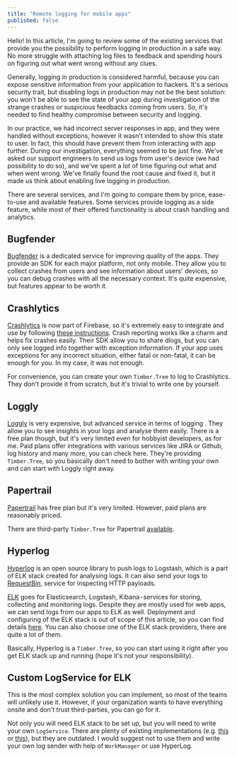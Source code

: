 ```yaml
---
title: "Remote logging for mobile apps"
published: false
---
```


Hello! In this article, I'm going to review some of the existing services that provide you the possibility to perform logging in production in a safe way. No more struggle with attaching log files to feedback and spending hours on figuring out what went wrong without any clues.

Generally, logging in production is considered harmful, because you can expose sensitive information from your application to hackers. It's a serious security trait, but disabling logs in production may not be the best solution: you won't be able to see the state of your app during investigation of the strange crashes or suspicious feedbacks coming from users. So, it's needed to find healthy compromise between security and logging.

In our practice, we had incorrect server responses in app, and they were handled without exceptions, however it wasn't intended to show this state to user. In fact, this should have prevent them from interacting with app further.
During our investigation, everything seemed to be just fine. We've asked our support engineers to send us logs from user's device (we had possibility to do so), and we've spent a lot of time figuring out what and when went wrong. We've finally found the root cause and fixed it, but it made us think about enabling live logging in production.

There are several services, and I'm going to compare them by price, ease-to-use and available features. Some services provide logging as a side feature, while most of their offered functionality is about crash handling and analytics.

## Bugfender

[Bugfender](https://bugfender.com) is a dedicated service for improving quality of the apps. They provide an SDK for each major platform, not only mobile. They allow you to collect crashes from users and see information about users' devices, so you can debug crashes with all the necessary context. It's quite expensive, but features appear to be worth it.

## Crashlytics

[Crashlytics](https://firebase.google.com/docs/crashlytics/) is now part of Firebase, so it's extremely easy to integrate and use by following [these instructions](https://firebase.google.com/docs/crashlytics/get-started). Crash reporting works like a charm and helps fix crashes easily. Their SDK allow you to share dlogs, but you can only see logged info together with exception information. If your app uses exceptions for any incorrect situation, either fatal or non-fatal, it can be enough for you. In my case, it was not enough.

For convenience, you can create your own `Timber.Tree`  to log to Crashlytics. They don't provide it from scratch, but it's trivial to write one by yourself.

## Loggly

[Loggly](https://www.loggly.com) is very expensive, but advanced service in terms of logging . They allow you to see insights in your logs and analyse them easily. There is a free plan though, but it's very limited even for hobbyist developers, as for me. Paid plans offer integrations with various services like JIRA or Github, log history and many more, you can check here.
They're providing `Timber.Tree`, so you basically don't need to bother with writing your own and can start with Loggly right away.

## Papertrail

[Papertrail](https://papertrailapp.com/) has free plan but it's very limited. However, paid plans are reasonably priced.

There are third-party `Timber.Tree` for Papertrail [available](https://github.com/jdsingh/papertrail-timber).

## Hyperlog

[Hyperlog](https://github.com/hypertrack/hyperlog-android) is an open source library to push logs to Logstash, which is a part of ELK stack created for analysing logs. It can also send your logs to [RequestBin](https://requestbin.fullcontact.com/), service for inspecting HTTP payloads.

[ELK](https://www.elastic.co/elk-stack) goes for Elasticsearch, Logstash, Kibana - services for storing, collecting and monitoring logs. Despite they are mostly used for web apps, we can send logs from our apps to ELK as well. Deployment and configuring of the ELK stack is out of scope of this article, so you can find details [here](https://logz.io/learn/complete-guide-elk-stack/). You can also choose one of the ELK stack providers, there are quite a lot of them.

Basically, Hyperlog is a `Timber.Tree`, so you can start using it right after you get ELK stack up and running (hope it's not your responsibility).

## Custom LogService for ELK

This is the most complex solution you can implement, so most of the teams will unlikely use it. However, if your organization wants to have everything onsite and don't trust third-parties, you can go for it.

Not only you will need ELK stack to be set up, but you will need to write your own `LogService`. There are plenty of existing implementations (e.g. [this](https://github.com/Labgoo/android-logstash-logger) or [this](https://gist.github.com/PatrykGala/55603fe4259d812fdc0ffbc9e63eaabc)), but they are outdated. I would suggest not to use them and write your own log sender with help of `WorkManager` or use HyperLog.